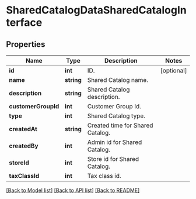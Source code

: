 # SharedCatalogDataSharedCatalogInterface

## Properties
Name | Type | Description | Notes
------------ | ------------- | ------------- | -------------
**id** | **int** | ID. | [optional] 
**name** | **string** | Shared Catalog name. | 
**description** | **string** | Shared Catalog description. | 
**customerGroupId** | **int** | Customer Group Id. | 
**type** | **int** | Shared Catalog type. | 
**createdAt** | **string** | Created time for Shared Catalog. | 
**createdBy** | **int** | Admin id for Shared Catalog. | 
**storeId** | **int** | Store id for Shared Catalog. | 
**taxClassId** | **int** | Tax class id. | 

[[Back to Model list]](../README.md#documentation-for-models) [[Back to API list]](../README.md#documentation-for-api-endpoints) [[Back to README]](../README.md)


